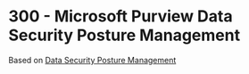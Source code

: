 # 300 - Microsoft Purview Data Security Posture Management

Based on [Data Security Posture Management](https://learn.microsoft.com/en-us/purview/data-security-posture-management)
